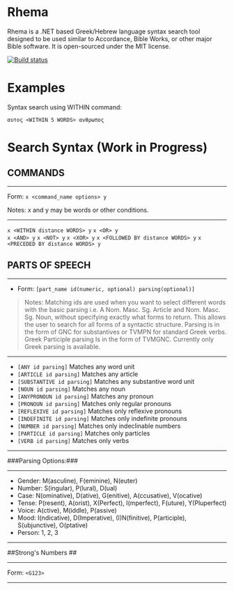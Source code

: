 # Rhema

Rhema is a .NET based Greek/Hebrew language syntax search tool designed to be used similar to Accordance, Bible Works, or other major Bible software. It is open-sourced under the MIT license.

[![Build status](https://ci.appveyor.com/api/projects/status/07dm7uq4c06ylwj6?svg=true)](https://ci.appveyor.com/project/vbnet3d/rhema)

# Examples

Syntax search using WITHIN command: 

    αυτος <WITHIN 5 WORDS> ανθρωπος

# Search Syntax (Work in Progress)

## COMMANDS ##

---
Form: `x <command_name options> y` 

Notes: x and y may be words or other conditions.

---
`x <WITHIN distance WORDS> y` 
`x <OR> y`  
`x <AND> y` 
`x <NOT> y` 
`x <XOR> y`
`x <FOLLOWED BY distance WORDS> y`
`x <PRECEDED BY distance WORDS> y` 

## PARTS OF SPEECH ##

---
 - Form: `[part_name id(numeric, optional) parsing(optional)]`

> Notes: Matching ids are used when you want to select different words
 with the basic parsing i.e. A Nom. Masc. Sg. Article and Nom. Masc. Sg. Noun, without specifying exactly what forms to return. This allows the user to search for all forms of a syntactic structure. Parsing is in the form of GNC for substantives or TVMPN for standard Greek verbs. Greek Participle parsing Is in the form of TVMGNC. Currently only Greek parsing is available.

---

 - `[ANY id parsing]`           Matches any word unit
 - `[ARTICLE id parsing]`       Matches any article
 - `[SUBSTANTIVE id parsing]`   Matches any substantive word unit
 - `[NOUN id parsing]`          Matches any noun
 - `[ANYPRONOUN id parsing]`    Matches any pronoun
 - `[PRONOUN id parsing]`       Matches only regular pronouns
 - `[REFLEXIVE id parsing]`     Matches only reflexive pronouns
 - `[INDEFINITE id parsing]`    Matches only indefinite pronouns
 - `[NUMBER id parsing]`        Matches only indeclinable numbers
 - `[PARTICLE id parsing]`      Matches only particles
 - `[VERB id parsing]`          Matches only verbs

---
###Parsing Options:###

---
  - Gender: M(asculine), F(eminine), N(euter)
  - Number: S(ingular), P(lural), D(ual)
  - Case:   N(ominative), D(ative), G(enitive), A(ccusative), V(ocative)
  - Tense:  P(resent), A(orist), X(Perfect), I(mperfect), F(uture), Y(Pluperfect)
  - Voice:  A(ctive), M(iddle), P(assive)
  - Mood:   I(ndicative), D(Imperative), (I)N(finitive), P(articiple), S(ubjunctive), O(ptative)
  - Person: 1, 2, 3



---
##Strong's Numbers ##

---
Form: `<G123>`

---

